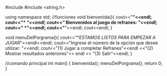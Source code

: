 #include <iostream>
#include <string.h>

using namespace std;
//funciones
void bienvenida(){
  cout<<"**************************************"<<endl;
  cout<<"*                                    *"<<endl;
  cout<<"* Bienvenidos al juego de refranes:  *"<<endl;
  cout<<"*                                    *"<<endl;
  cout<<"**************************************"<<endl;
  cout<<endl;
}

void menuDelPorgrama(){
  cout<<"**ESTAMOS LISTOS PARA EMPEZAR A JUGAR*"<<endl<<endl;
  cout<<"Ingrese el número de la opción que desee utilizar: "<<endl;
  cout<<"(1) Jugar a completar Refranes"<<endl <<"(2) Mostrar resultados anteriores"<< endl << "(3) Salir"<<endl;
}


//comando principal
int main()
{
bienvenida();
menuDelPorgrama();
return 0;
}
